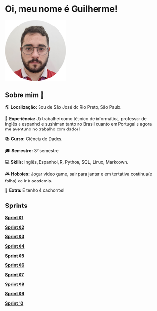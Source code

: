 # Oi, meu nome é Guilherme!

 ![foto de perfil](profile/foto_perfil.png)

## Sobre mim :newspaper:

:earth_americas: __Localização:__ Sou de São José do Rio Preto, São Paulo. 

:briefcase: __Experiência:__ Já trabalhei como técnico de informática, professor de inglês e espanhol e sushiman tanto no Brasil quanto em Portugal e agora me aventuno no trabalho com dados!

:books: __Curso:__ Ciência de Dados.

:mortar_board: __Semestre:__ 3° semestre.

:computer: __Skills:__ Inglês, Espanhol, R, Python, SQL, Linux, Markdown.

:video_game: __Hobbies:__ Jogar video game, sair para jantar e em tentativa contínua(e falha) de ir à academia.

:dog: __Extra:__ E tenho 4 cachorros!

## Sprints

__[Sprint 01](Sprint_01/)__

__[Sprint 02](Sprint_02/)__

__[Sprint 03](Sprint_03/)__

__[Sprint 04](Sprint_04/)__

__[Sprint 05](Sprint_05/)__

__[Sprint 06](Sprint_06/)__

__[Sprint 07](Sprint_07/)__

__[Sprint 08](Sprint_08/)__

__[Sprint 09](Sprint_09/)__

__[Sprint 10](Sprint_10/)__
